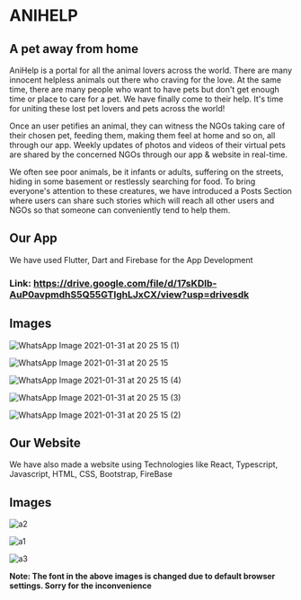 # ANIHELP
## A pet away from home


AniHelp is a portal for all the animal lovers across the world. There are many innocent helpless animals out there who craving for the love. At the same time, there are many people who want to have pets but don't get enough time or place to care for a pet. We have finally come to their help. It's time for uniting these lost pet lovers and pets across the world!

Once an user petifies an animal, they can witness the NGOs taking care of their chosen pet, feeding them, making them feel at home and so on, all through our app. Weekly updates of photos and videos of their virtual pets are shared by the concerned NGOs through our app & website in real-time.

We often see poor animals, be it infants or adults, suffering on the streets, hiding in some basement or restlessly searching for food. To bring everyone's attention to these creatures, we have introduced a Posts Section where users can share such stories which will reach all other users and NGOs so that someone can conveniently tend to help them.

## Our App 
We have used Flutter, Dart and Firebase for the App Development

### Link: https://drive.google.com/file/d/17sKDlb-AuP0avpmdhS5Q55GTIghLJxCX/view?usp=drivesdk

## Images

![WhatsApp Image 2021-01-31 at 20 25 15 (1)](https://user-images.githubusercontent.com/61358568/106391309-ad9f0180-6412-11eb-9582-77b722d0f5f3.jpeg)

![WhatsApp Image 2021-01-31 at 20 25 15](https://user-images.githubusercontent.com/61358568/106391310-ae379800-6412-11eb-9a2f-bda1e83f6f0f.jpeg)

![WhatsApp Image 2021-01-31 at 20 25 15 (4)](https://user-images.githubusercontent.com/61358568/106391312-aed02e80-6412-11eb-9cf2-d8e5df93e4e4.jpeg)

![WhatsApp Image 2021-01-31 at 20 25 15 (3)](https://user-images.githubusercontent.com/61358568/106391314-af68c500-6412-11eb-81a6-ceaf0bb3e9d4.jpeg)

![WhatsApp Image 2021-01-31 at 20 25 15 (2)](https://user-images.githubusercontent.com/61358568/106391317-af68c500-6412-11eb-804b-8938d0d19b0a.jpeg)


## Our Website 
We have also made a website using Technologies like React, Typescript, Javascript, HTML, CSS, Bootstrap, FireBase

## Images

![a2](https://user-images.githubusercontent.com/61358568/106391506-a62c2800-6413-11eb-93a4-4ba2188d8475.jpeg)

![a1](https://user-images.githubusercontent.com/61358568/106391507-a75d5500-6413-11eb-8748-62621b2365ad.jpeg)

![a3](https://user-images.githubusercontent.com/61358568/106391509-a7f5eb80-6413-11eb-8251-b12cad639883.png)


**Note: The font in the above images is changed due to default browser settings. Sorry for the inconvenience**
